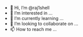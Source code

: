 - 👋 Hi, I’m @raj1shell
- 👀 I’m interested in ...
- 🌱 I’m currently learning ...
- 💞️ I’m looking to collaborate on ...
- 📫 How to reach me ...

<!---
raj1shell/raj1shell is a ✨ special ✨ repository because its `README.md` (this file) appears on your GitHub profile.
You can click the Preview link to take a look at your changes.
--->
